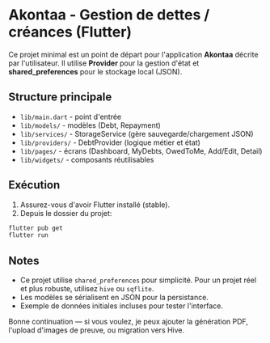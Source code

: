 # Akontaa - Gestion de dettes / créances (Flutter)

Ce projet minimal est un point de départ pour l'application **Akontaa** décrite par l'utilisateur.
Il utilise **Provider** pour la gestion d'état et **shared_preferences** pour le stockage local (JSON).

## Structure principale
- `lib/main.dart` - point d'entrée
- `lib/models/` - modèles (Debt, Repayment)
- `lib/services/` - StorageService (gère sauvegarde/chargement JSON)
- `lib/providers/` - DebtProvider (logique métier et état)
- `lib/pages/` - écrans (Dashboard, MyDebts, OwedToMe, Add/Edit, Detail)
- `lib/widgets/` - composants réutilisables

## Exécution
1. Assurez-vous d'avoir Flutter installé (stable).
2. Depuis le dossier du projet:
```bash
flutter pub get
flutter run
```

## Notes
- Ce projet utilise `shared_preferences` pour simplicité. Pour un projet réel et plus robuste, utilisez `hive` ou `sqflite`.
- Les modèles se sérialisent en JSON pour la persistance.
- Exemple de données initiales incluses pour tester l'interface.

Bonne continuation — si vous voulez, je peux ajouter la génération PDF, l'upload d'images de preuve, ou migration vers Hive.
